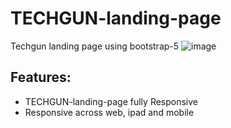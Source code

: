 # TECHGUN-landing-page

Techgun landing page using bootstrap-5
![image](D:\Projects\Bootstrap\Project1\img\Landingpage.png)

## Features:

- TECHGUN-landing-page fully Responsive
- Responsive across web, ipad and mobile
